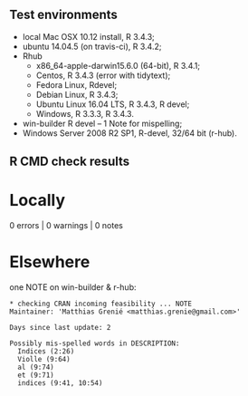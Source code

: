 ## Test environments
* local Mac OSX 10.12 install, R 3.4.3;
* ubuntu 14.04.5 (on travis-ci), R 3.4.2;
* Rhub
  + x86_64-apple-darwin15.6.0 (64-bit), R 3.4.1;
  + Centos, R 3.4.3 (error with tidytext);
  + Fedora Linux, Rdevel;
  + Debian Linux, R 3.4.3;
  + Ubuntu Linux 16.04 LTS, R 3.4.3, R devel;
  + Windows, R 3.3.3, R 3.4.3.
* win-builder R devel – 1 Note for mispelling;
* Windows Server 2008 R2 SP1, R-devel, 32/64 bit (r-hub).

## R CMD check results

# Locally

0 errors | 0 warnings | 0 notes


# Elsewhere
one NOTE on win-builder & r-hub:
```
* checking CRAN incoming feasibility ... NOTE
Maintainer: 'Matthias Grenié <matthias.grenie@gmail.com>'

Days since last update: 2

Possibly mis-spelled words in DESCRIPTION:
  Indices (2:26)
  Violle (9:64)
  al (9:74)
  et (9:71)
  indices (9:41, 10:54)
```
